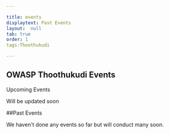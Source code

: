 ```yaml
---

title: events
displaytext: Past Events
layout:  null
tab: true
order: 1
tags:Thoothukudi

---
```


## OWASP Thoothukudi Events


Upcoming Events


Will be updated soon



##Past Events

We haven't done any events so far but will conduct many soon.
